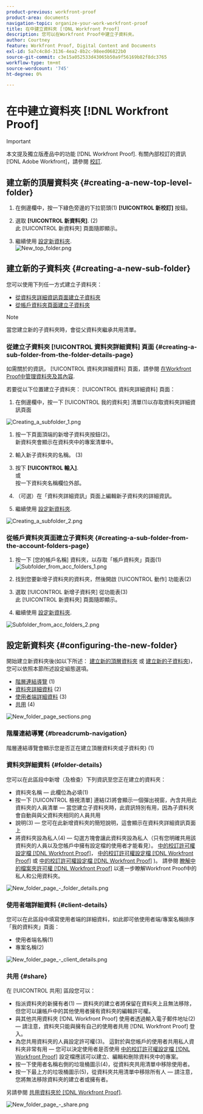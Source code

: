 ```yaml
---
product-previous: workfront-proof
product-area: documents
navigation-topic: organize-your-work-workfront-proof
title: 在中建立資料夾 [!DNL Workfront Proof]
description: 您可以在Workfront Proof中建立子資料夾。
author: Courtney
feature: Workfront Proof, Digital Content and Documents
exl-id: 5a7c4c8d-3136-4ea2-8b2c-98eed06822b0
source-git-commit: c3e15a052533d43065b50a9f56169b82f8dc3765
workflow-type: tm+mt
source-wordcount: '745'
ht-degree: 0%

---
```


# 在中建立資料夾 [!DNL Workfront Proof]

>[!IMPORTANT]
>
>本文提及獨立版產品中的功能 [!DNL Workfront Proof]. 有關內部校訂的資訊 [!DNL Adobe Workfront]，請參閱 [校訂](../../../review-and-approve-work/proofing/proofing.md).

## 建立新的頂層資料夾 {#creating-a-new-top-level-folder}

1. 在側邊欄中，按一下綠色旁邊的下拉箭頭(1) **[!UICONTROL 新校訂]** 按鈕。
1. 選取 **[!UICONTROL 新資料夾]**. (2)\
   此 [!UICONTROL 新資料夾] 頁面隨即顯示。

1. 繼續使用 [設定新資料夾](#configuring-the-new-folder).\
   ![New_top_folder.png](assets/new-top-folder.png)

## 建立新的子資料夾 {#creating-a-new-sub-folder}

您可以使用下列任一方式建立子資料夾：

* [從資料夾詳細資訊頁面建立子資料夾](#creating-a-sub-folder-from-the-folder-details-page)
* [從帳戶資料夾頁面建立子資料夾](#creating-a-sub-folder-from-the-account-folders-page)

>[!NOTE]
>
>當您建立新的子資料夾時，會從父資料夾繼承共用清單。

### 從建立子資料夾 [!UICONTROL 資料夾詳細資料] 頁面 {#creating-a-sub-folder-from-the-folder-details-page}

如需關於的資訊， [!UICONTROL 資料夾詳細資料] 頁面，請參閱 [在Workfront Proof中管理資料夾及其內容](../../../workfront-proof/wp-work-proofsfiles/organize-your-work/manage-folders-and-contents.md).

若要從以下位置建立子資料夾： [!UICONTROL 資料夾詳細資料] 頁面：

1. 在側邊欄中，按一下 [!UICONTROL 我的資料夾] 清單(1)以存取資料夾詳細資訊頁面

![Creating_a_subfolder_1.png](assets/creating-a-subfolder-1.png)

1. 按一下頁面頂端的新增子資料夾按鈕(2)。\
   新資料夾會顯示在資料夾中的專案清單中。
1. 輸入新子資料夾的名稱。 (3)
1. 按下 **[!UICONTROL 輸入]**.\
   或\
   按一下資料夾名稱欄位外部。

1. （可選）在「資料夾詳細資訊」頁面上編輯新子資料夾的詳細資訊。
1. 繼續使用 [設定新資料夾](#configuring-the-new-folder).

![Creating_a_subfolder_2.png](assets/creating-a-subfolder-2-350x164.png)

### 從帳戶資料夾頁面建立子資料夾 {#creating-a-sub-folder-from-the-account-folders-page}

1. 按一下 [您的帳戶名稱] 資料夾，以存取「帳戶資料夾」頁面(1)\
   ![Subfolder_from_acc_folders_1.png](assets/subfolder-from-acc-folders-1.png)

1. 找到您要新增子資料夾的資料夾，然後開啟 [!UICONTROL 動作] 功能表(2)
1. 選取 [!UICONTROL 新增子資料夾] 從功能表(3)\
   此 [!UICONTROL 新資料夾] 頁面隨即顯示。
1. 繼續使用 [設定新資料夾](#configuring-the-new-folder).

![Subfolder_from_acc_folders_2.png](assets/subfolder-from-acc-folders-2-350x177.png)

## 設定新資料夾 {#configuring-the-new-folder}

開始建立新資料夾後(如以下所述： [建立新的頂層資料夾](#creating-a-new-top-level-folder) 或 [建立新的子資料夾](#creating-a-new-sub-folder))，您可以依照本節所述設定組態選項。

* [階層連結導覽](#breadcrumb-navigation) (1)
* [資料夾詳細資料](#folder-details) (2)
* [使用者端詳細資料](#client-details) (3)
* [共用](#share) (4)

![New_folder_page_sections.png](assets/new-folder-page-sections-350x389.png)

### 階層連結導覽 {#breadcrumb-navigation}

階層連結導覽會顯示您是否正在建立頂層資料夾或子資料夾) (1)

### 資料夾詳細資料 {#folder-details}

您可以在此區段中新增（及檢查）下列資訊至您正在建立的資料夾：

* 資料夾名稱 — 此欄位為必填(1)
* 按一下 [!UICONTROL 檢視清單] 連結(2)將會顯示一個彈出視窗，內含共用此資料夾的人員清單 — 當您建立子資料夾時，此資訊特別有用，因為子資料夾會自動與與父資料夾相同的人員共用
* 說明(3) — 您可在此新增資料夾的簡短說明，這會顯示在資料夾詳細資訊頁面上
* 將資料夾設為私人(4) — 勾選方塊會讓此資料夾設為私人（只有您明確共用該資料夾的人員以及您帳戶中擁有設定檔的使用者才能看見）。 [中的校訂許可權設定檔 [!DNL Workfront Proof]](../../../workfront-proof/wp-acct-admin/account-settings/proof-perm-profiles-in-wp.md)， [中的校訂許可權設定檔 [!DNL Workfront Proof]](../../../workfront-proof/wp-acct-admin/account-settings/proof-perm-profiles-in-wp.md) 或 [中的校訂許可權設定檔 [!DNL Workfront Proof]](../../../workfront-proof/wp-acct-admin/account-settings/proof-perm-profiles-in-wp.md) )。 請參閱 [瞭解中的檔案夾許可權 [!DNL Workfront Proof]](../../../workfront-proof/wp-work-proofsfiles/organize-your-work/folder-permissions.md) 以進一步瞭解Workfront Proof中的私人和公用資料夾。

![New_folder_page_-_folder_details.png](assets/new-folder-page---folder-details-350x133.png)

### 使用者端詳細資料 {#client-details}

您可以在此區段中填寫使用者端的詳細資料，如此即可依使用者端/專案名稱排序「我的資料夾」頁面：

* 使用者端名稱(1)
* 專案名稱(2)

![New_folder_page_-_client_details.png](assets/new-folder-page---client-details-350x74.png)

### 共用 {#share}

在 [!UICONTROL 共用] 區段您可以：

* 指派資料夾的新擁有者(1) — 資料夾的建立者將保留在資料夾上且無法移除，但您可以讓帳戶中的其他使用者擁有資料夾的編輯許可權。
* 與其他共用資料夾 [!DNL Workfront Proof] 使用者透過輸入電子郵件地址(2) — 請注意，資料夾只能與擁有自己的使用者共用 [!DNL Workfront Proof] 登入。
* 為您共用資料夾的人員設定許可權(3)。 這對於與您帳戶的使用者共用私人資料夾非常有用 — 您可以決定使用者是否使用 [中的校訂許可權設定檔 [!DNL Workfront Proof]](../../../workfront-proof/wp-acct-admin/account-settings/proof-perm-profiles-in-wp.md) 設定檔應該可以建立、編輯和刪除資料夾中的專案。
* 按一下使用者名稱右側的垃圾桶圖示(4)，從資料夾共用清單中移除使用者。
* 按一下最上方的垃圾桶圖示(5)，從資料夾共用清單中移除所有人 — 請注意，您將無法移除資料夾的建立者或擁有者。

另請參閱 [共用資料夾於 [!DNL Workfront Proof]](../../../workfront-proof/wp-work-proofsfiles/organize-your-work/share-folders.md).

![New_folder_page_-_share.png](assets/new-folder-page---share-350x138.png)

